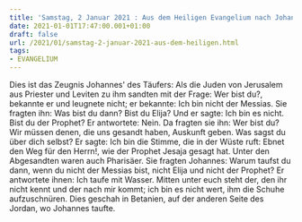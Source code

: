 ```yaml
---
title: 'Samstag, 2 Januar 2021 : Aus dem Heiligen Evangelium nach Johannes - Joh 1,19-28.'
date: 2021-01-01T17:47:00.001+01:00
draft: false
url: /2021/01/samstag-2-januar-2021-aus-dem-heiligen.html
tags: 
- EVANGELIUM
---
```


Dies ist das Zeugnis Johannes' des Täufers: Als die Juden von Jerusalem aus Priester und Leviten zu ihm sandten mit der Frage: Wer bist du?, bekannte er und leugnete nicht; er bekannte: Ich bin nicht der Messias. Sie fragten ihn: Was bist du dann? Bist du Elija? Und er sagte: Ich bin es nicht. Bist du der Prophet? Er antwortete: Nein. Da fragten sie ihn: Wer bist du? Wir müssen denen, die uns gesandt haben, Auskunft geben. Was sagst du über dich selbst? Er sagte: Ich bin die Stimme, die in der Wüste ruft: Ebnet den Weg für den Herrn!, wie der Prophet Jesaja gesagt hat. Unter den Abgesandten waren auch Pharisäer. Sie fragten Johannes: Warum taufst du dann, wenn du nicht der Messias bist, nicht Elija und nicht der Prophet? Er antwortete ihnen: Ich taufe mit Wasser. Mitten unter euch steht der, den ihr nicht kennt und der nach mir kommt; ich bin es nicht wert, ihm die Schuhe aufzuschnüren. Dies geschah in Betanien, auf der anderen Seite des Jordan, wo Johannes taufte.